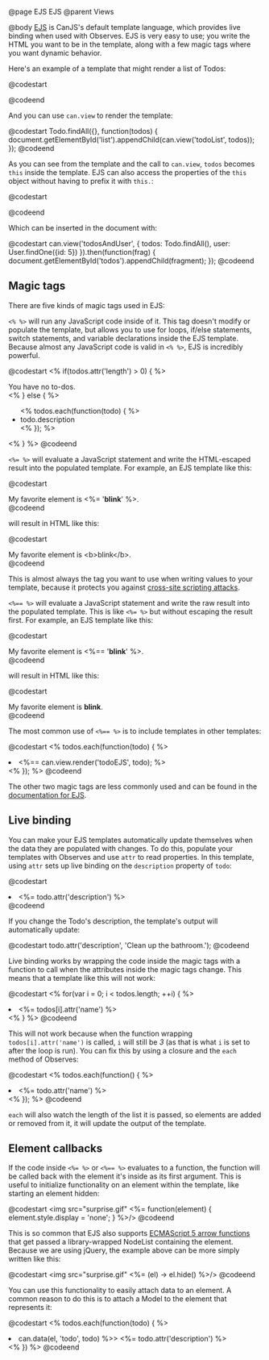@page EJS EJS
@parent Views

@body
[EJS](can.EJS) is CanJS's default template language, which provides live
binding when used with Observes. EJS is very easy to use; you write the HTML you
want to be in the template, along with a few magic tags where you want dynamic
behavior.

Here's an example of a template that might render a list of Todos:

@codestart
<script type="text/ejs" id="todoList">
<% for(var i = 0; i < todos.length; ++i) { %>
	<li><%= this[i].description </li>
<% } %>
</script>
@codeend

And you can use `can.view` to render the template:

@codestart
Todo.findAll({}, function(todos) {
	document.getElementById('list').appendChild(can.view('todoList', todos));
});
@codeend

As you can see from the template and the call to `can.view`, `todos` becomes
`this` inside the template. EJS can also access the properties of the `this`
object without having to prefix it with `this.`:

@codestart
<script type="text/ejs" id="todosAndUser">
<h2> <%= user.name %></h2>
<% for(var i = 0; i < todos.length; ++i) { %>
	<li><%= this[i].description </li>
<% } %>
</script>
@codeend

Which can be inserted in the document with:

@codestart
can.view('todosAndUser', {
	todos: Todo.findAll(),
	user: User.findOne({id: 5})
}).then(function(frag) {
	document.getElementById('todos').appendChild(fragment);
});
@codeend

## Magic tags

There are five kinds of magic tags used in EJS:

`<% %>` will run any JavaScript code inside of it. This tag doesn't modify or
populate the template, but allows you to use for loops, if/else statements, 
switch statements, and variable declarations inside the EJS template. Because
almost any JavaScript code is valid in `<% %>`, EJS is incredibly powerful.

@codestart
<% if(todos.attr('length') > 0) { %>
	<div>You have no to-dos.</div>
<% } else { %>
	<ul>
		<% todos.each(function(todo) { %>
		<li>todo.description</li>
		<% }); %>
	</ul>
<% } %>
@codeend

`<%= %>` will evaluate a JavaScript statement and write the HTML-escaped result
into the populated template. For example, an EJS template like this:

@codestart
<div>My favorite element is <%= '<b>blink</b>' %>.</div>
@codeend

will result in HTML like this:

@codestart
<div>My favorite element is &lt;b>blink&lt;/b>.</div>
@codeend

This is almost always the tag you want to use when writing values to your
template, because it protects you against [cross-site scripting attacks](http://en.wikipedia.org/wiki/Cross-site_scripting).

`<%== %>` will evaluate a JavaScript statement and write the raw result into the
populated template. This is like `<%= %>` but without escaping the result first.
For example, an EJS template like this:

@codestart
<div>My favorite element is <%== '<b>blink</b>' %>.</div>
@codeend

will result in HTML like this:

@codestart
<div>My favorite element is <b>blink</b>.</div>
@codeend

The most common use of `<%== %>` is to include templates in other templates:

@codestart
<% todos.each(function(todo) { %>
	<li><%== can.view.render('todoEJS', todo); %></li>
<% }); %>
@codeend

The other two magic tags are less commonly used and can be found in the
[documentation for EJS](can.EJS).

## Live binding

You can make your EJS templates automatically update themselves when the data
they are populated with changes. To do this, populate your templates with
Observes and use `attr` to read properties. In this template, using `attr` sets
up live binding on the `description` property of `todo`:

@codestart
<li><%= todo.attr('description') %></li>
@codeend

If you change the Todo's description, the template's output will automatically
update:

@codestart
todo.attr('description', 'Clean up the bathroom.');
@codeend

Live binding works by wrapping the code inside the magic tags with a function
to call when the attributes inside the magic tags change. This means that a
template like this will not work:

@codestart
<% for(var i = 0; i < todos.length; ++i) { %>
	<li><%= todos[i].attr('name') %></li>
<% } %>
@codeend

This will not work because when the function wrapping `todos[i].attr('name')` is
called, `i` will still be _3_ (as that is what `i` is set to after the loop is
run). You can fix this by using a closure and the `each` method of Observes:

@codestart
<% todos.each(function() { %>
	<li><%= todo.attr('name') %></li>
<% }); %>
@codeend

`each` will also watch the length of the list it is passed, so elements are
added or removed from it, it will update the output of the template.

## Element callbacks

If the code inside `<%= %>` or `<%== %>` evaluates to a function, the function
will be called back with the element it's inside as its first argument. This is
useful to initialize functionality on an element within the template, like
starting an element hidden:

@codestart
<img src="surprise.gif" <%= function(element) { element.style.display = 'none'; } %>/>
@codeend

This is so common that EJS also supports [ECMAScript 5 arrow functions](http://wiki.ecmascript.org/doku.php?id=strawman:arrow_function_syntax)
that get passed a library-wrapped NodeList containing the element. Because we
are using jQuery, the example above can be more simply written like this:

@codestart
<img src="surprise.gif" <%= (el) -> el.hide() %>/>
@codeend

You can use this functionality to easily attach data to an element. A common
reason to do this is to attach a Model to the element that represents it:

@codestart
<% todos.each(function(todo) { %>
<li <%= (el) -> can.data(el, 'todo', todo) %>>
	<%= todo.attr('description') %>
</li>
<% }) %>
@codeend